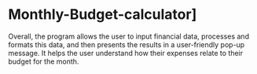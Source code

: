 # Monthly-Budget-calculator]
Overall, the program allows the user to input financial data, processes and formats this data, and then presents the results in a user-friendly pop-up message. It helps the user understand how their expenses relate to their budget for the month.
